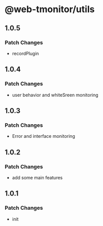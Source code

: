 # @web-tmonitor/utils

## 1.0.5

### Patch Changes

- recordPlugin

## 1.0.4

### Patch Changes

- user behavior and whiteSreen monitoring

## 1.0.3

### Patch Changes

- Error and interface monitoring

## 1.0.2

### Patch Changes

- add some main features

## 1.0.1

### Patch Changes

- init

